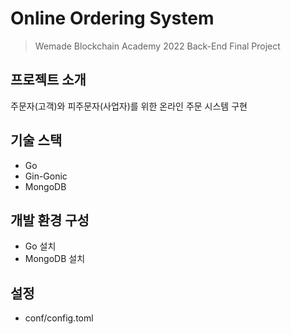 # Online Ordering System
> Wemade Blockchain Academy 2022 Back-End Final Project

## 프로젝트 소개
주문자(고객)와 피주문자(사업자)를 위한 온라인 주문 시스템 구현

## 기술 스택
- Go
- Gin-Gonic
- MongoDB

## 개발 환경 구성
- Go 설치
- MongoDB 설치

## 설정
- conf/config.toml

